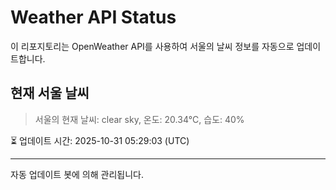 
# Weather API Status

이 리포지토리는 OpenWeather API를 사용하여 서울의 날씨 정보를 자동으로 업데이트합니다.

## 현재 서울 날씨
> 서울의 현재 날씨: clear sky, 온도: 20.34°C, 습도: 40%

⏳ 업데이트 시간: 2025-10-31 05:29:03 (UTC)

---
자동 업데이트 봇에 의해 관리됩니다.
